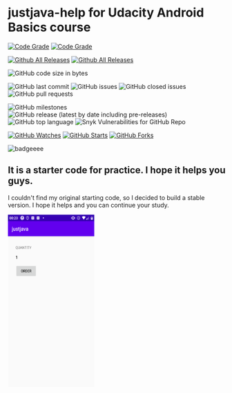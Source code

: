 # justjava-help for Udacity Android Basics course

[![Code Grade](https://www.code-inspector.com/project/9768/score/svg)](https://www.code-inspector.com)
[![Code Grade](https://www.code-inspector.com/project/9768/status/svg)](https://www.code-inspector.com)

[![Github All Releases](https://img.shields.io/github/downloads/laszlolajost/justjava-help/total.svg)]() [![Github All Releases](https://img.shields.io/github/downloads/laszlolajost/justjava-help/total.svg)]()


![GitHub code size in bytes](https://img.shields.io/github/languages/code-size/laszlolajost/justjava-help)

![GitHub last commit](https://img.shields.io/github/last-commit/laszlolajost/justjava-help)
![GitHub issues](https://img.shields.io/github/issues/laszlolajost/justjava-help?style=plastic)
![GitHub closed issues](https://img.shields.io/github/issues-closed/laszlolajost/justjava-help)
![GitHub pull requests](https://img.shields.io/github/issues-pr/laszlolajost/justjava-help?color=yellow)

![GitHub milestones](https://img.shields.io/github/milestones/open/laszlolajost/justjava-help)
![GitHub release (latest by date including pre-releases)](https://img.shields.io/github/v/release/laszlolajost/justjava-help?include_prereleases)
![GitHub top language](https://img.shields.io/github/languages/top/laszlolajost/justjava-help)
![Snyk Vulnerabilities for GitHub Repo](https://img.shields.io/snyk/vulnerabilities/github/laszlolajost/justjava-help)


[![GitHub Watches](https://img.shields.io/github/watchers/laszlolajost/justjava-help.svg?style=social&label=Watch&maxAge=2592000)](https://github.com/laszlolajost/justjava-help/watchers)
[![GitHub Starts](https://img.shields.io/github/stars/laszlolajost/justjava-help.svg?style=social&label=Star&maxAge=2592000)](https://github.com/laszlolajost/justjava-help/stargazers)
[![GitHub Forks](https://img.shields.io/github/forks/laszlolajost/justjava-help.svg?style=social&label=Fork&maxAge=2592000)](https://github.com/laszlolajost/justjava-help/network)

![badgeeee](https://buildstats.info/github/chart/laszlolajost/justjava-help)

## It is a starter code for practice. I hope it helps you guys.
I couldn't find my original starting code, so I decided to build a stable version. I hope it helps and you can continue your study.


<img src="/Screenshot.png" width="200" height="400" />
